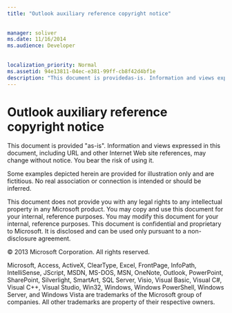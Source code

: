 ```yaml
---
title: "Outlook auxiliary reference copyright notice"
 
 
manager: soliver
ms.date: 11/16/2014
ms.audience: Developer
 
 
localization_priority: Normal
ms.assetid: 94e13811-04ec-e381-99ff-cb8f42d4bf1e
description: "This document is providedas-is. Information and views expressed in this document, including URL and other Internet Web site references, may change without notice. You bear the risk of using it."
---
```


# Outlook auxiliary reference copyright notice

This document is provided "as-is". Information and views expressed in this document, including URL and other Internet Web site references, may change without notice. You bear the risk of using it.
  
Some examples depicted herein are provided for illustration only and are fictitious. No real association or connection is intended or should be inferred.
  
This document does not provide you with any legal rights to any intellectual property in any Microsoft product. You may copy and use this document for your internal, reference purposes. You may modify this document for your internal, reference purposes. This document is confidential and proprietary to Microsoft. It is disclosed and can be used only pursuant to a non-disclosure agreement.
  
© 2013 Microsoft Corporation. All rights reserved.
  
Microsoft, Access, ActiveX, ClearType, Excel, FrontPage, InfoPath, IntelliSense, JScript, MSDN, MS-DOS, MSN, OneNote, Outlook, PowerPoint, SharePoint, Silverlight, SmartArt, SQL Server, Visio, Visual Basic, Visual C#, Visual C++, Visual Studio, Win32, Windows, Windows PowerShell, Windows Server, and Windows Vista are trademarks of the Microsoft group of companies. All other trademarks are property of their respective owners.
  

